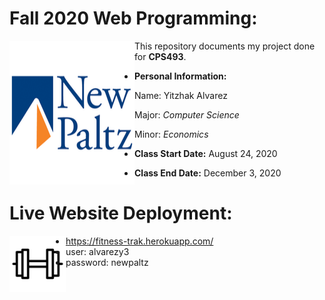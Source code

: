 # Fall 2020 Web Programming: 
<a href="https://github.com/yitzhakalvarez/FitnessTracker"><img align="left" width="200" height="230" src="https://github.com/yitzhakalvarez/FitnessTracker/blob/master/client/src/assets/newpaltz.png"></a>

This repository documents my project done for **CPS493**.
- **Personal Information:**

    Name: Yitzhak Alvarez

    Major: *Computer Science*
    
    Minor: *Economics*
- **Class Start Date:** August 24, 2020
- **Class End Date:** December 3, 2020

# Live Website Deployment: 
<a href="https://fitness-trak.herokuapp.com/"><img align="left" width="90" height="90" src="https://github.com/yitzhakalvarez/FitnessTracker/blob/master/client/src/assets/weight.png"></a>
- https://fitness-trak.herokuapp.com/
- user: alvarezy3
- password: newpaltz



